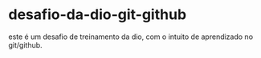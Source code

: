 # desafio-da-dio-git-github
este é um desafio de treinamento da dio, com o intuito de aprendizado no git/github.
